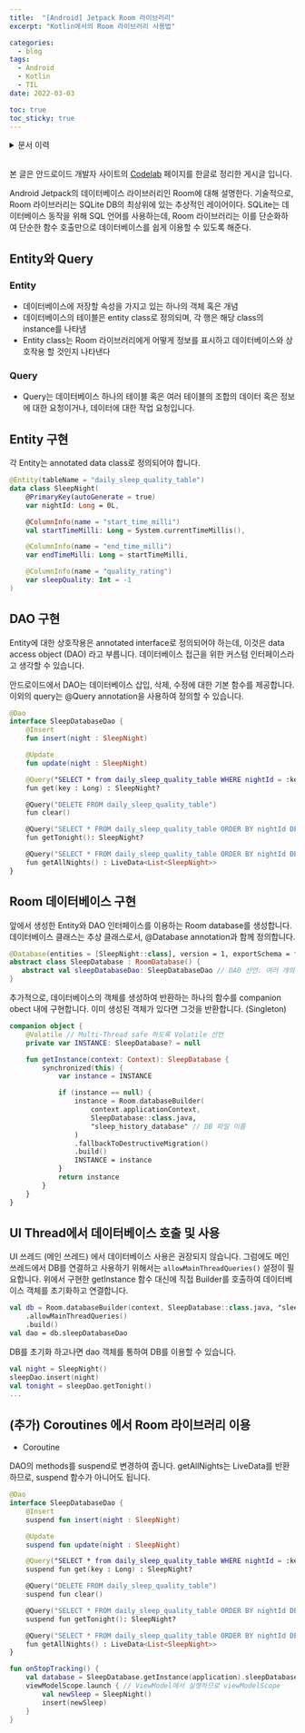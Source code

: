 ```yaml
---
title:  "[Android] Jetpack Room 라이브러리"
excerpt: "Kotlin에서의 Room 라이브러리 사용법"

categories:
  - blog
tags:
  - Android
  - Kotlin
  - TIL
date: 2022-03-03

toc: true
toc_sticky: true
---
```


<details>
<summary>문서 이력</summary>
<div markdown="1">
- 2022.03.03. 포스팅
- 2022.03.05. UI Thread 관련 코드 추가
</div>
</details>
<br>

본 글은 안드로이드 개발자 사이트의 [Codelab](https://developer.android.com/codelabs/kotlin-android-training-room-database?index=..%2F..android-kotlin-fundamentals&hl=ko#2) 페이지를 한글로 정리한 게시글 입니다.

Android Jetpack의 데이터베이스 라이브러리인 Room에 대해 설명한다. 기술적으로, Room 라이브러리는 SQLite DB의 최상위에 있는 추상적인 레이어이다. SQLite는 데이터베이스 동작을 위해 SQL 언어를 사용하는데, Room 라이브러리는 이를 단순화하여 단순한 함수 호출만으로 데이터베이스를 쉽게 이용할 수 있도록 해준다.

## Entity와 Query

### Entity

- 데이터베이스에 저장할 속성을 가지고 있는 하나의 객체 혹은 개념
- 데이터베이스의 테이블은 entity class로 정의되며, 각 행은 해당 class의 instance를 나타냄
- Entity class는 Room 라이브러리에게 어떻게 정보를 표시하고 데이터베이스와 상호작용 할 것인지 나타낸다

### Query

- Query는 데이터베이스 하나의 테이블 혹은 여러 테이블의 조합의 데이터 혹은 정보에 대한 요청이거나, 데이터에 대한 작업 요청입니다.

## Entity 구현

각 Entity는 annotated data class로 정의되어야 합니다.

```kotlin
@Entity(tableName = "daily_sleep_quality_table")
data class SleepNight(
    @PrimaryKey(autoGenerate = true)
    var nightId: Long = 0L,

    @ColumnInfo(name = "start_time_milli")
    val startTimeMilli: Long = System.currentTimeMillis(),

    @ColumnInfo(name = "end_time_milli")
    var endTimeMilli: Long = startTimeMilli,

    @ColumnInfo(name = "quality_rating")
    var sleepQuality: Int = -1
)
```

## DAO 구현

Entity에 대한 상호작용은 annotated interface로 정의되어야 하는데, 이것은 data access object (DAO) 라고 부릅니다. 데이터베이스 접근을 위한 커스텀 인터페이스라고 생각할 수 있습니다.

안드로이드에서 DAO는 데이터베이스 삽입, 삭제, 수정에 대한 기본 함수를 제공합니다. 이외의 query는 @Query annotation을 사용하여 정의할 수 있습니다.

```kotlin
@Dao
interface SleepDatabaseDao {
    @Insert
    fun insert(night : SleepNight)

    @Update
    fun update(night : SleepNight)

    @Query("SELECT * from daily_sleep_quality_table WHERE nightId = :key")
    fun get(key : Long) : SleepNight?

    @Query("DELETE FROM daily_sleep_quality_table")
    fun clear()

    @Query("SELECT * FROM daily_sleep_quality_table ORDER BY nightId DESC LIMIT 1")
    fun getTonight(): SleepNight?

    @Query("SELECT * FROM daily_sleep_quality_table ORDER BY nightId DESC")
    fun getAllNights() : LiveData<List<SleepNight>>
}
```

## Room 데이터베이스 구현

앞에서 생성한 Entity와 DAO 인터페이스를 이용하는 Room database를 생성합니다.
데이터베이스 클래스는 추상 클래스로서, @Database annotation과 함께 정의합니다.

```kotlin
@Database(entities = [SleepNight::class], version = 1, exportSchema = false) // Entity 정의, Schema 변경 시 version up
abstract class SleepDatabase : RoomDatabase() {
   abstract val sleepDatabaseDao: SleepDatabaseDao // DAO 선언. 여러 개의 DAO를 가질 수 있음.
}
```

추가적으로, 데이터베이스의 객체를 생성하여 반환하는 하나의 함수를 companion obect 내에 구현합니다. 이미 생성된 객체가 있다면 그것을 반환합니다. (Singleton)

```kotlin
companion object {
    @Volatile // Multi-Thread safe 하도록 Volatile 선언
    private var INSTANCE: SleepDatabase? = null

    fun getInstance(context: Context): SleepDatabase {
        synchronized(this) {
            var instance = INSTANCE

            if (instance == null) {
                instance = Room.databaseBuilder(
                    context.applicationContext,
                    SleepDatabase::class.java,
                    "sleep_history_database" // DB 파일 이름
                )
                .fallbackToDestructiveMigration()
                .build()
                INSTANCE = instance
            }
            return instance
        }
    }
}
```

## UI Thread에서 데이터베이스 호출 및 사용

UI 쓰레드 (메인 쓰레드) 에서 데이터베이스 사용은 권장되지 않습니다. 그럼에도 메인 쓰레드에서 DB를 연결하고 사용하기 위해서는 ```allowMainThreadQueries()``` 설정이 필요합니다. 
위에서 구현한 getInstance 함수 대신에 직접 Builder를 호출하여 데이터베이스 객체를 초기화하고 연결합니다.

```kotlin
val db = Room.databaseBuilder(context, SleepDatabase::class.java, "sleep_history_database")
    .allowMainThreadQueries()
    .build()
val dao = db.sleepDatabaseDao
```

DB를 초기화 하고나면 dao 객체를 통하여 DB를 이용할 수 있습니다.

```kotlin
val night = SleepNight()
sleepDao.insert(night)
val tonight = sleepDao.getTonight()
...
```


## (추가) Coroutines 에서 Room 라이브러리 이용

- Coroutine

DAO의 methods를 suspend로 변경하여 줍니다. getAllNights는 LiveData를 반환하므로, suspend 함수가 아니어도 됩니다.

```kotlin
@Dao
interface SleepDatabaseDao {
    @Insert
    suspend fun insert(night : SleepNight)

    @Update
    suspend fun update(night : SleepNight)

    @Query("SELECT * from daily_sleep_quality_table WHERE nightId = :key")
    suspend fun get(key : Long) : SleepNight?

    @Query("DELETE FROM daily_sleep_quality_table")
    suspend fun clear()

    @Query("SELECT * FROM daily_sleep_quality_table ORDER BY nightId DESC LIMIT 1")
    suspend fun getTonight(): SleepNight?

    @Query("SELECT * FROM daily_sleep_quality_table ORDER BY nightId DESC")
    fun getAllNights() : LiveData<List<SleepNight>>
}
```

```kotlin
fun onStopTracking() {
    val database = SleepDatabase.getInstance(application).sleepDatabaseDao
    viewModelScope.launch { // ViewModel에서 실행하므로 viewModelScope
        val newSleep = SleepNight()
        insert(newSleep)
    }
}
```